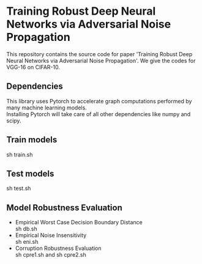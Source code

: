 Training Robust Deep Neural Networks via Adversarial Noise Propagation
==

This repository contains the source code for paper 'Training Robust Deep Neural Networks via Adversarial Noise Propagation'. We give the codes for VGG-16 on CIFAR-10.


Dependencies
--
This library uses Pytorch to accelerate graph computations performed by many machine learning models.<br>
Installing Pytorch will take care of all other dependencies like numpy and scipy.

Train models
--
sh train.sh

Test models
--
sh test.sh

Model Robustness Evaluation
--
* Empirical Worst Case Decision Boundary Distance<br>
sh db.sh
* Empirical Noise Insensitivity<br>
sh eni.sh
* Corruption Robustness Evaluation<br>
sh cpre1.sh and sh cpre2.sh
